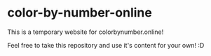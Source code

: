 # color-by-number-online
This is a temporary website for colorbynumber.online!

Feel free to take this repository and use it's content for your own! :D
